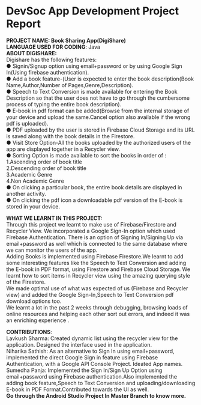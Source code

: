 # DevSoc App Development Project Report
**PROJECT NAME: Book Sharing App(DigiShare)**<br />
**LANGUAGE USED FOR CODING**: Java<br />
**ABOUT DIGISHARE:**<br />
Digishare has the following features:<br />
● Signin/Signup option using email+password or by using Google Sign
In(Using firebase authentication).<br />
● Add a book feature-(User is expected to enter the book
description(Book Name,Author,Number of Pages,Genre,Description).<br />
● Speech to Text Conversion is made available for entering the Book
Description so that the user does not have to go through the
cumbersome process of typing the entire book description).<br />
● E-book in pdf format can be added(Browse from the internal storage
of your device and upload the same.Cancel option also available if
the wrong pdf is uploaded).<br />
● PDF uploaded by the user is stored in Firebase Cloud Storage and its
URL is saved along with the book details in the Firestore.<br />
● Visit Store Option-All the books uploaded by the authorized users of
the app are displayed together in a Recycler view.<br />
● Sorting Option is made available to sort the books in order of :<br />
1.Ascending order of book title<br />
2.Descending order of book title<br />
3.Academic Genre<br />
4.Non Academic Genre<br />
● On clicking a particular book, the entire book details are displayed in
another activity.<br />
● On clicking the pdf icon a downloadable pdf version of the E-book is
stored in your device.<br />

**WHAT WE LEARNT IN THIS PROJECT:**<br />
Through this project we learnt to make use of Firebase/Firestore and
Recycler View. We incorporated a Google Sign-In option which used
Firebase Authentication. There is an option of Signing In/Signing Up via
email+password as well which is connected to the same database where
we can monitor the users of the app.<br />
Adding Books is implemented using Firebase Firestore.We learnt to add
some interesting features like the Speech to Text Conversion and adding
the E-book in PDF format, using Firestore and Firebase Cloud Storage.
We learnt how to sort items in Recycler view using the amazing querying
style of the Firestore.<br />
We made optimal use of what was expected of us (Firebase and Recycler
view) and added the Google Sign-In,Speech to Text Conversion pdf
download options too.<br />
We learnt a lot in the past 2 weeks through debugging, browsing loads of
online resources and helping each other sort out errors, and indeed it was
an enriching experience .<br />

**CONTRIBUTIONS**:<br />
Lavkush Sharma: Created dynamic list using the recycler view for the
application. Designed the interface used in the application.<br />
Niharika Sathish: As an alternative to Sign In using email+password,
implemented the direct Google Sign in feature using Firebase
Authentication, with a Google API Console Project. Ideated App names.<br />
Sumedha Panja: Implemented the Sign In/Sign Up Option using
email+password using Firebase authentication.Also implemented the
adding book feature,Speech to Text Conversion and
uploading/downloading E-book in PDF Format.Contributed towards the UI
as well.<br />
**Go through the Android Studio Project In Master Branch to know more.**
